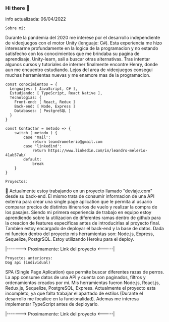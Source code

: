 ### Hi there 👋
info actualizada: 06/04/2022

    Sobre mi:
Durante la pandemia del 2020 me interese por el desarrollo independiente de videojuegos con el motor Unity (lenguaje: C#). Esta experiencia me hizo interesarme profundamente en la logica de la programacion y no estando satisfecho con los conocimientos que me brindaba su pagina de aprendisaje, Unity-learn, sali a buscar otras alternativas. Tras intentar algunos cursos y tutoriales de interner finalmente encontre Henry, donde aun me encuentro estudiando.
Lejos del area de videojuegos consegui muchas herramientas nuevas y me enamore mas de la programacion.

```
const conocimientos = {
  Lenguajes: [ JavaScript, C# ],
  Estudiando: [ TypeScript, React Native ],
  Tecnologias: {
    Front-end: [ React, Redux ]
    Back-end: [ Node, Express ]
    Databases: [ PostgreSQL ]
  }
}

const Contactar = metodo => {
    switch ( metodo ) {
        case 'mail':
            return leandromelerio@gmail.com
        case 'linkedind':
            return https://www.linkedin.com/in/leandro-melerio-41ab57ab/
        default:
            break
    }
}
```


    Proyectos:
🔭 Actualmente estoy trabajando en un proyecto llamado "deviaje.com" desde su back-end. El mismo trata de consumir informacion de una API externa para crear una single page aplication que le permita al usuario comparar precios de distintos itinerarios de vuelo y realizar la compra de los pasajes.
Siendo mi primera experiencia de trabajo en equipo estoy aprendiendo sobre la utilizacion de diferentes ramas dentro de github para la creacion de features especificas antes de introducirlas al proyecto final. Tambien estoy encargado de deployar el back-end y la base de datos.
Dada mi funcion dentro del proyecto mis herramientas son: Node.js, Express, Sequelize, PostgrSQL. Estoy utilizando Heroku para el deploy.

|-------> Proximamente: Link del proyecto <-----|


    Proyectos anteriores:
    Dog api (individual)
SPA (Single Page Aplication) que permite buscar diferentes razas de perros. La app consume datos de una API y cuenta con paginados, filtros y ordenamientos creados por mi.
Mis herramientas fueron Node.js, React.js, Redux.js, Sequelize, PostgreSQL, Express.
Actualmente el proyecto esta incompleto, ya que falta trabajar el apartado de estilos (Durante el desarrollo me focalice en la funcionalidad). Ademas me interesa implementar TypeScript antes de deployarlo.

|-------> Proximamente: Link del proyecto <-----|



<!--
**Lean65/lean65** is a ✨ _special_ ✨ repository because its `README.md` (this file) appears on your GitHub profile.

Here are some ideas to get you started:

- 🔭 I’m currently working on ...
- 🌱 I’m currently learning ...
- 👯 I’m looking to collaborate on ...
- 🤔 I’m looking for help with ...
- 💬 Ask me about ...
- 📫 How to reach me: ...
- 😄 Pronouns: ...
- ⚡ Fun fact: ...
-->
